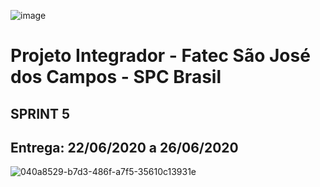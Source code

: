 ![image](https://user-images.githubusercontent.com/57918707/81295850-6e8c7d00-9047-11ea-98ea-f68549174851.png)


# Projeto Integrador - Fatec São José dos Campos - SPC Brasil

## SPRINT 5 

## Entrega: 22/06/2020 a 26/06/2020

![040a8529-b7d3-486f-a7f5-35610c13931e](https://user-images.githubusercontent.com/56441371/82107941-abb8d500-9701-11ea-8eda-7e0d44587a40.jpeg)


